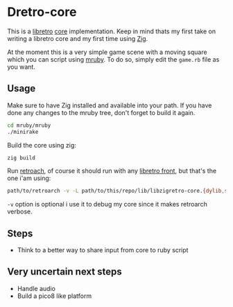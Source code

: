 # Dretro-core

This is a [libretro](https://www.libretro.com/index.php/api/) [core](https://docs.libretro.com/development/cores/developing-cores/) implementation. Keep in mind thats my first take on writing
a libretro core and my first time using [Zig](https://ziglang.org/).

At the moment this is a very simple game scene with a moving square which you can script using [mruby](https://github.com/dantecatalfamo/mruby-zig).
To do so, simply edit the `game.rb` file as you want.

## Usage

Make sure to have Zig installed and available into your path.
If you have done any changes to the mruby tree, don't forget to build it again.

```sh
cd mruby/mruby
./minirake
```

Build the core using zig:

```sh
zig build
```

Run [retroach](https://www.retroarch.com/), of course it should run with any [libretro front](https://docs.libretro.com/development/frontends/), but that's the one i'am using:

```sh
path/to/retroarch -v -L path/to/this/repo/lib/libzigretro-core.{dylib,so} ./src/game.rb
```

`-v` option is optional i use it to debug my core since it makes retroarch verbose.

## Steps

- Think to a better way to share input from core to ruby script

## Very uncertain next steps

- Handle audio
- Build a pico8 like platform
